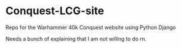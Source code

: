 # Conquest-LCG-site
Repo for the Warhammer 40k Conquest website using Python Django

Needs a bunch of explaining that I am not willing to do rn.